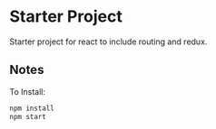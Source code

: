 # Starter Project
Starter project for react to include routing and redux.

## Notes
To Install:

```bash
npm install
npm start
```
